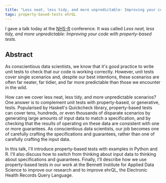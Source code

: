 ```yaml
---
title: "Less neat, less tidy, and more unpredictable: Improving your code with property-based tests"
tags: property-based-tests ehrQL
---
```


I gave a talk today at the [NHS-R][] conference.
It was called *Less neat, less tidy, and more unpredictable: Improving your code with property-based tests*.

[NHS-R]: https://nhsrcommunity.com/

## Abstract

As conscientious data scientists,
we know that it's good practice to write unit tests to check that our code is working correctly.
However, unit tests cover single scenarios and, despite our best intentions,
these scenarios are often far neater, far tidier, and far more predictable than those we encounter in the wild.

How can we cover less neat, less tidy, and more unpredictable scenarios?
One answer is to complement unit tests with property-based, or generative, tests.
Popularised by Haskell's Quickcheck library,
property-based tests can cover tens, hundreds, or even thousands of disparate scenarios
by generating large amounts of input data to match a specification,
and by checking that the results of operating on these data are consistent with one or more guarantees.
As conscientious data scientists,
our job becomes one of carefully crafting the specifications and guarantees,
rather than one of carefully crafting the input data.

In this talk, I'll introduce property-based tests with examples in Python and R.
I'll also discuss how to switch from thinking about input data to thinking about specifications and guarantees.
Finally, I'll describe how we use property-based tests in our work at the Bennett Institute for Applied Data Science
to improve our research and to improve ehrQL, the Electronic Health Records Query Language.
